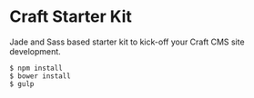 # Craft Starter Kit

Jade and Sass based starter kit to kick-off your Craft CMS site development.

```shell
$ npm install
$ bower install
$ gulp
```
